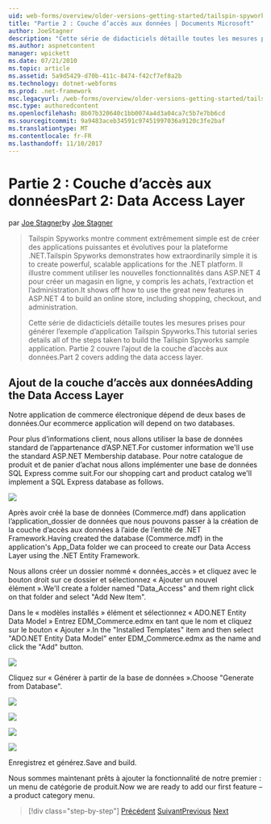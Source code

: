 ```yaml
---
uid: web-forms/overview/older-versions-getting-started/tailspin-spyworks/tailspin-spyworks-part-2
title: "Partie 2 : Couche d’accès aux données | Documents Microsoft"
author: JoeStagner
description: "Cette série de didacticiels détaille toutes les mesures prises pour générer l’exemple d’application Tailspin Spyworks. Partie 2 couvre l’ajout de la couche d’accès aux données."
ms.author: aspnetcontent
manager: wpickett
ms.date: 07/21/2010
ms.topic: article
ms.assetid: 5a9d5429-d70b-411c-8474-f42cf7ef8a2b
ms.technology: dotnet-webforms
ms.prod: .net-framework
msc.legacyurl: /web-forms/overview/older-versions-getting-started/tailspin-spyworks/tailspin-spyworks-part-2
msc.type: authoredcontent
ms.openlocfilehash: 8b07b320640c1bb0074a4d3a04ca7c5b7e7bb6cd
ms.sourcegitcommit: 9a9483aceb34591c97451997036a9120c3fe2baf
ms.translationtype: MT
ms.contentlocale: fr-FR
ms.lasthandoff: 11/10/2017
---
```

<a name="part-2-data-access-layer"></a><span data-ttu-id="6653e-104">Partie 2 : Couche d’accès aux données</span><span class="sxs-lookup"><span data-stu-id="6653e-104">Part 2: Data Access Layer</span></span>
====================
<span data-ttu-id="6653e-105">par [Joe Stagner](https://github.com/JoeStagner)</span><span class="sxs-lookup"><span data-stu-id="6653e-105">by [Joe Stagner](https://github.com/JoeStagner)</span></span>

> <span data-ttu-id="6653e-106">Tailspin Spyworks montre comment extrêmement simple est de créer des applications puissantes et évolutives pour la plateforme .NET.</span><span class="sxs-lookup"><span data-stu-id="6653e-106">Tailspin Spyworks demonstrates how extraordinarily simple it is to create powerful, scalable applications for the .NET platform.</span></span> <span data-ttu-id="6653e-107">Il illustre comment utiliser les nouvelles fonctionnalités dans ASP.NET 4 pour créer un magasin en ligne, y compris les achats, l’extraction et l’administration.</span><span class="sxs-lookup"><span data-stu-id="6653e-107">It shows off how to use the great new features in ASP.NET 4 to build an online store, including shopping, checkout, and administration.</span></span>
> 
> <span data-ttu-id="6653e-108">Cette série de didacticiels détaille toutes les mesures prises pour générer l’exemple d’application Tailspin Spyworks.</span><span class="sxs-lookup"><span data-stu-id="6653e-108">This tutorial series details all of the steps taken to build the Tailspin Spyworks sample application.</span></span> <span data-ttu-id="6653e-109">Partie 2 couvre l’ajout de la couche d’accès aux données.</span><span class="sxs-lookup"><span data-stu-id="6653e-109">Part 2 covers adding the data access layer.</span></span>


## <a id="_Toc260221668"></a><span data-ttu-id="6653e-110">Ajout de la couche d’accès aux données</span><span class="sxs-lookup"><span data-stu-id="6653e-110">Adding the Data Access Layer</span></span>

<span data-ttu-id="6653e-111">Notre application de commerce électronique dépend de deux bases de données.</span><span class="sxs-lookup"><span data-stu-id="6653e-111">Our ecommerce application will depend on two databases.</span></span>

<span data-ttu-id="6653e-112">Pour plus d’informations client, nous allons utiliser la base de données standard de l’appartenance d’ASP.NET.</span><span class="sxs-lookup"><span data-stu-id="6653e-112">For customer information we'll use the standard ASP.NET Membership database.</span></span> <span data-ttu-id="6653e-113">Pour notre catalogue de produit et de panier d’achat nous allons implémenter une base de données SQL Express comme suit.</span><span class="sxs-lookup"><span data-stu-id="6653e-113">For our shopping cart and product catalog we'll implement a SQL Express database as follows.</span></span>

![](tailspin-spyworks-part-2/_static/image1.jpg)

<span data-ttu-id="6653e-114">Après avoir créé la base de données (Commerce.mdf) dans application l’application\_dossier de données que nous pouvons passer à la création de la couche d’accès aux données à l’aide de l’entité de .NET Framework.</span><span class="sxs-lookup"><span data-stu-id="6653e-114">Having created the database (Commerce.mdf) in the application's App\_Data folder we can proceed to create our Data Access Layer using the .NET Entity Framework.</span></span>

<span data-ttu-id="6653e-115">Nous allons créer un dossier nommé « données\_accès » et cliquez avec le bouton droit sur ce dossier et sélectionnez « Ajouter un nouvel élément ».</span><span class="sxs-lookup"><span data-stu-id="6653e-115">We'll create a folder named "Data\_Access" and them right click on that folder and select "Add New Item".</span></span>

<span data-ttu-id="6653e-116">Dans le « modèles installés » élément et sélectionnez « ADO.NET Entity Data Model » Entrez EDM\_Commerce.edmx en tant que le nom et cliquez sur le bouton « Ajouter ».</span><span class="sxs-lookup"><span data-stu-id="6653e-116">In the "Installed Templates" item and then select "ADO.NET Entity Data Model" enter EDM\_Commerce.edmx as the name and click the "Add" button.</span></span>

![](tailspin-spyworks-part-2/_static/image2.jpg)

<span data-ttu-id="6653e-117">Cliquez sur « Générer à partir de la base de données ».</span><span class="sxs-lookup"><span data-stu-id="6653e-117">Choose "Generate from Database".</span></span>

![](tailspin-spyworks-part-2/_static/image1.png)

![](tailspin-spyworks-part-2/_static/image2.png)

![](tailspin-spyworks-part-2/_static/image3.png)

![](tailspin-spyworks-part-2/_static/image3.jpg)

<span data-ttu-id="6653e-118">Enregistrez et générez.</span><span class="sxs-lookup"><span data-stu-id="6653e-118">Save and build.</span></span>

<span data-ttu-id="6653e-119">Nous sommes maintenant prêts à ajouter la fonctionnalité de notre premier : un menu de catégorie de produit.</span><span class="sxs-lookup"><span data-stu-id="6653e-119">Now we are ready to add our first feature – a product category menu.</span></span>

>[!div class="step-by-step"]
<span data-ttu-id="6653e-120">[Précédent](tailspin-spyworks-part-1.md)
[Suivant](tailspin-spyworks-part-3.md)</span><span class="sxs-lookup"><span data-stu-id="6653e-120">[Previous](tailspin-spyworks-part-1.md)
[Next](tailspin-spyworks-part-3.md)</span></span>
